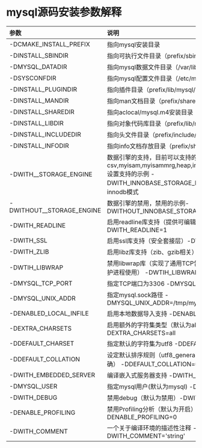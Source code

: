 #  mysql源码安装参数解释
|参数|说明|
|:------|:------|
-DCMAKE_INSTALL_PREFIX | 指向mysql安装目录
-DINSTALL_SBINDIR | 指向可执行文件目录（prefix/sbin）
-DMYSQL_DATADIR | 指向mysql数据文件目录（/var/lib/mysql）
-DSYSCONFDIR | 指向mysql配置文件目录（/etc/mysql）
-DINSTALL_PLUGINDIR | 指向插件目录（prefix/lib/mysql/plugin）
-DINSTALL_MANDIR | 指向man文档目录（prefix/share/man）
-DINSTALL_SHAREDIR | 指向aclocal/mysql.m4安装目录（prefix/share）
-DINSTALL_LIBDIR | 指向对象代码库目录（prefix/lib/mysql）
-DINSTALL_INCLUDEDIR | 指向头文件目录（prefix/include/mysql）
-DINSTALL_INFODIR | 指向info文档存放目录（prefix/share/info）
-DWITH_<ENGINE>_STORAGE_ENGINE | 数据引擎的支持，目前可以支持的是csv,myisam,myisammrg,heap,innobase,archive,blackhole 设置支持的示例  -DWITH_INNOBASE_STORAGE_ENGINE=1 这个是支持innodb模式
-DWITHOUT_<ENGINE>_STORAGE_ENGINE | 数据引擎的禁用，禁用的示例-DWITHOUT_INNOBASE_STORAGE_ENGINE=1
-DWITH_READLINE | 启用readline库支持（提供可编辑的命令行）-DWITH_READLINE=1
-DWITH_SSL | 启用ssl库支持（安全套接层）-DWITH_SSL=system
-DWITH_ZLIB | 启用libz库支持（zib、gzib相关）-DWITH_ZLIB=system
-DWTIH_LIBWRAP | 禁用libwrap库（实现了通用TCP包装的功能，为网络服务守护进程使用） -DWTIH_LIBWRAP=0
-DMYSQL_TCP_PORT | 指定TCP端口为3306 -DMYSQL_TCP_PORT=3306
-DMYSQL_UNIX_ADDR | 指定mysql.sock路径 -DMYSQL_UNIX_ADDR=/tmp/mysqld.sock
-DENABLED_LOCAL_INFILE | 启用本地数据导入支持 -DENABLED_LOCAL_INFILE=1
-DEXTRA_CHARSETS | 启用额外的字符集类型（默认为all）-DEXTRA_CHARSETS=all
-DDEFAULT_CHARSET | 指定默认的字符集为utf8 -DDEFAULT_CHARSET=utf8
-DDEFAULT_COLLATION | 设定默认排序规则（utf8_general_ci快速/utf8_unicode_ci准确） -DDEFAULT_COLLATION=utf8_general_ci
-DWITH_EMBEDDED_SERVER | 编译嵌入式服务器支持 -DWITH_EMBEDDED_SERVER=1
-DMYSQL_USER | 指定mysql用户(默认为mysql) -DMYSQL_USER=mysql
-DWITH_DEBUG | 禁用debug（默认为禁用）-DWITH_DEBUG=0
-DENABLE_PROFILING | 禁用Profiling分析（默认为开启） -DENABLE_PROFILING=0
-DWITH_COMMENT | 一个关于编译环境的描述性注释 -DWITH_COMMENT='string'